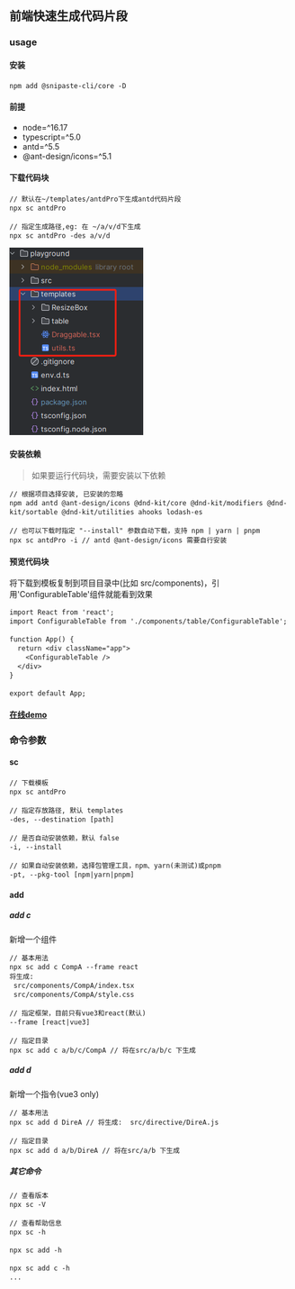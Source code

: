 ## 前端快速生成代码片段

### usage
#### 安装
```text
npm add @snipaste-cli/core -D
```

#### 前提
- node=^16.17
- typescript=^5.0
- antd=^5.5
- @ant-design/icons=^5.1

#### 下载代码块
```text
// 默认在~/templates/antdPro下生成antd代码片段
npx sc antdPro

// 指定生成路径,eg: 在 ~/a/v/d下生成
npx sc antdPro -des a/v/d
```

![img.png](https://github.com/lycHub/snipaste-cli/blob/main/packages/core/img.png)

#### 安装依赖
> 如果要运行代码块，需要安装以下依赖
```text
// 根据项目选择安装, 已安装的忽略
npm add antd @ant-design/icons @dnd-kit/core @dnd-kit/modifiers @dnd-kit/sortable @dnd-kit/utilities ahooks lodash-es

// 也可以下载时指定 "--install" 参数自动下载，支持 npm | yarn | pnpm
npx sc antdPro -i // antd @ant-design/icons 需要自行安装
```

#### 预览代码块
将下载到模板复制到项目目录中(比如 src/components)，引用'ConfigurableTable'组件就能看到效果
```tsx
import React from 'react';
import ConfigurableTable from './components/table/ConfigurableTable';

function App() {
  return <div className="app">
    <ConfigurableTable />
  </div>
}

export default App;
```

#### [在线demo](https://stackblitz.com/edit/vitejs-vite-3oygwe?file=src%2FApp.tsx)

### 命令参数
#### sc
```text
// 下载模板
npx sc antdPro

// 指定存放路径, 默认 templates
-des, --destination [path]

// 是否自动安装依赖，默认 false
-i, --install

// 如果自动安装依赖，选择包管理工具，npm、yarn(未测试)或pnpm
-pt, --pkg-tool [npm|yarn|pnpm]
```

#### add

##### add c
新增一个组件
```text
// 基本用法
npx sc add c CompA --frame react
将生成:
 src/components/CompA/index.tsx
 src/components/CompA/style.css

// 指定框架，目前只有vue3和react(默认)
--frame [react|vue3]

// 指定目录
npx sc add c a/b/c/CompA // 将在src/a/b/c 下生成
```


##### add d
新增一个指令(vue3 only)
```text
// 基本用法
npx sc add d DireA // 将生成:  src/directive/DireA.js

// 指定目录
npx sc add d a/b/DireA // 将在src/a/b 下生成
```

##### 其它命令
```text
// 查看版本
npx sc -V

// 查看帮助信息
npx sc -h

npx sc add -h

npx sc add c -h
...

```

